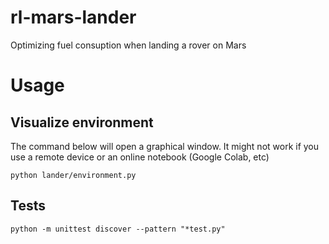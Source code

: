 # rl-mars-lander
Optimizing fuel consuption when landing a rover on Mars

# Usage


## Visualize environment

The command below will open a graphical window. It might not work if you use
a remote device or an online notebook (Google Colab, etc)

```shell
python lander/environment.py 
```

## Tests

```shell
python -m unittest discover --pattern "*test.py"
```